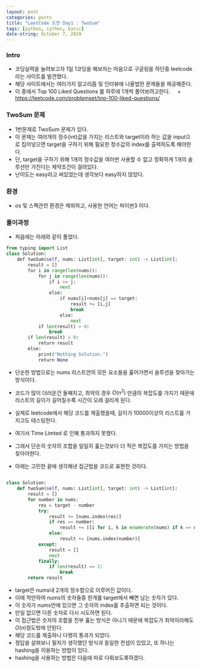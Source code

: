 ```yaml
---
layout: post
categories: posts
title: "LeetCode 도전 Day1 : TwoSum"
tags: [python, cython, basic]
date-string: October 7, 2019
---
```


### Intro
 - 코딩실력을 늘려보고자 1일 1코딩을 해보자는 마음으로 구글링을 하던중 leetcode라는 사이트를 발견했다.
 - 해당 사이트에서는 여러가지 알고리즘 및 인터뷰에 나올법한 문제들을 제공해준다.
 - 이 중에서 Top 100 Liked Questions 를 하루에 1개씩 풀어보려고한다.
     + https://leetcode.com/problemset/top-100-liked-questions/

### TwoSum 문제
 - 1번문제로 TwoSum 문제가 있다.
 - 이 문제는 여러개의 정수(int)값을 가지는 리스트와 target이라 하는 값을 input으로 집어넣으면 target을 구하기 위해 필요한 정수값의 index를 출력하도록 해야한다.
 - 단, target을 구하기 위해 1개의 정수값을 여러번 사용할 수 없고 정확하게 1개의 솔루션만 가진다는 제약조건이 걸려있다.
 - 난이도는 easy라고 써있었는데 생각보다 easy하지 않았다.
 
### 환경
 - os 및 스펙관련 환경은 제외하고, 사용한 언어는 파이썬3 이다.
 
### 풀이과정
 - 처음에는 아래와 같이 풀었다.
 
```python
from typing import List
class Solution:
    def twoSum(self, nums: List[int], target: int) -> List[int]:
        result = []
        for i in range(len(nums)):
            for j in range(len(nums)):
                if i >= j:
                    next
                else:
                    if nums[i]+nums[j] == target:
                        result += [i,j]
                        break
                    else:
                        next
            if len(result) > 0:
                break
        if len(result) > 0:
            return result
        else:
            print("Nothing Solution.")
            return None
```

 - 단순한 방법으로는 nums 리스트안의 모든 요소들을 훑어가면서 솔루션을 찾아가는 방식이다.
 - 코드가 많이 더러운건 둘째치고, 최악의 경우 $O(n^2)$ 만큼의 복잡도를 가지기 때문에 리스트의 길이가 길어질수록 시간이 오래 걸리게 된다.
 - 실제로 leetcode에서 해당 코드를 제출했을때, 길이가 10000이상의 리스트를 가지고도 테스팅한다.
 - 여기서 Time Limted 로 인해 통과하지 못했다.
 
 - 그래서 단순히 숫자의 조합을 일일히 훑는것보다 더 적은 복잡도를 가지는 방법을 찾아야한다.
 - 아래는 고민한 끝에 생각해낸 접근법을 코드로 표현한 것이다.
 
```python

class Solution:
    def twoSum(self, nums: List[int], target: int) -> List[int]:
        result = []
        for number in nums:
            res = target - number
            try:
                result += [nums.index(res)]
                if res == number:
                    result += [[i for i, k in enumerate(nums) if k == number][1]]
                else:
                    result += [nums.index(number)]
            except:
                result = []
                next
            finally:
                if len(result) == 2:
                    break
        return result
```

 - target은 nums내 2개의 정수합으로 이루어진 값이다.
 - 이에 착안하여 nums의 숫자들중 한개를 target에서 빼면 남는 숫자가 있다.
 - 이 숫자가 nums안에 있으면 그 숫자의 index를 추출하면 되는 것이다.
 - 만일 없으면 다른 숫자로 다시 시도하면 된다.
 - 이 접근법은 숫자의 조합을 전부 훑는 방식은 아니기 때문에 복잡도가 최악이라해도 $O(n)$정도밖에 안된다.
 - 해당 코드를 제출하니 다행히 통과가 되었다.
 - 정답을 살펴보니 필자가 생각했던 방식과 동일한 컨셉이 있었고, 또 하나는 hashing을 이용하는 방법이 있다.
 - hashing을 사용하는 방법은 다음에 따로 다뤄보도록하겠다.
